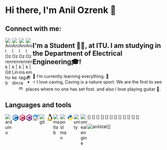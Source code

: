# Hi there, I'm Anil Ozrenk 👋 

## Connect with me:
[<img align="left" alt="Anil Ozrenk | Github" width="22px" src="https://www.svgrepo.com/show/217753/github.svg" />][github]
[<img align="left" alt="Anil Ozrenk | Linkedin" width="22px" src="https://www.svgrepo.com/show/134579/linkedin.svg" />][linkedin]
[<img align="left" alt="Anil Ozrenk | instagram" width="22px" src="https://www.svgrepo.com/show/111199/instagram.svg" />][instagram]
[<img align="left" alt="Anil Ozrenk | email" width="22px" src="https://www.svgrepo.com/show/56023/email.svg" />][email]

<p></p>
  
## I'm a Student 👨‍🎓, at ITU. I am studying in the Department of Electrical Engineering🎓!
- 🌱 I’m currently learning everything. 🤖
- ⚡ I love caving, Caving is a nature sport. We are the first to see places where no one has set foot. and also I love playing guitar :guitar:.

## Languages and tools
[<img align="left" alt="arduino" width="22px" src="https://cdn.worldvectorlogo.com/logos/arduino-1.svg" />]
[<img align="left" alt="c" width="22px" src="https://raw.githubusercontent.com/devicons/devicon/master/icons/c/c-original.svg" />]
[<img align="left" alt="c++" width="22px" src="https://raw.githubusercontent.com/devicons/devicon/master/icons/cplusplus/cplusplus-original.svg" />]
[<img align="left" alt="c#" width="22px" src="https://raw.githubusercontent.com/devicons/devicon/master/icons/csharp/csharp-original.svg" />]
[<img align="left" alt="dotnet" width="22px" src="https://raw.githubusercontent.com/devicons/devicon/master/icons/dot-net/dot-net-original-wordmark.svg" />]
[<img align="left" alt="git" width="22px" src="https://www.vectorlogo.zone/logos/git-scm/git-scm-icon.svg" />]
[<img align="left" alt="linux" width="22px" src="https://raw.githubusercontent.com/devicons/devicon/master/icons/linux/linux-original.svg" />]
[<img align="left" alt="matlab" width="22px" src="https://upload.wikimedia.org/wikipedia/commons/2/21/Matlab_Logo.png" />]
[<img align="left" alt="postman" width="22px" src="https://www.vectorlogo.zone/logos/getpostman/getpostman-icon.svg" />]
[<img align="left" alt="python" width="22px" src="https://raw.githubusercontent.com/devicons/devicon/master/icons/python/python-original.svg" />]
[<img align="left" alt="unity" width="22px" src="https://www.vectorlogo.zone/logos/unity3d/unity3d-icon.svg" />]
[<img align="left" alt="unreal engine" width="22px" src="https://raw.githubusercontent.com/kenangundogan/fontisto/036b7eca71aab1bef8e6a0518f7329f13ed62f6b/icons/svg/brand/unreal-engine.svg" />]
 
 







[<img align="left" alt="anilstat" src="https://github-readme-stats.vercel.app/api/top-langs?username=anilozrenk&show_icons=true&locale=en&layout=compact&theme=dark" />]

[linkedin]: https://www.linkedin.com/in/anil-ozrenk/
[instagram]: https://instagram.com/anil_ozrenk
[github]: https://github.com/anilozrenk
[email]: anil.ozrenk@gmail.com